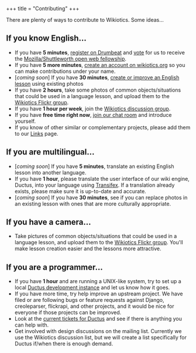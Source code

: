 +++
title = "Contributing"
+++

There are plenty of ways to contribute to Wikiotics. Some ideas...

## If you know English...

  - If you have **5 minutes**, [register on
    Drumbeat](http://www.drumbeat.org/user/register) and
    [vote](http://www.drumbeat.org/node/29376/about) for us to receive
    the [Mozilla/Shuttleworth open web
    fellowship](http://www.mozilla.org/grants/education-fellowship.html).
  - If you have **5 more minutes**, [create an account on
    wikiotics.org](http://alpha.wikiotics.org/create-account) so you can
    make contributions under your name.
  - \[*coming soon*\] If you have **30 minutes**, [create or improve an
    English lesson](/en/make_a_lesson) using existing photos
  - If you have **2 hours**, take some photos of common
    objects/situations that could be used in a language lesson, and
    upload them to the [Wikiotics Flickr
    group](http://www.flickr.com/groups/wikiotics/).
  - If you have **1 hour per week**, join the [Wikiotics discussion
    group](http://groups.google.com/group/wikiotics).
  - If you have **free time right now**, [join our chat
    room](http://webchat.freenode.net/?channels=wikiotics) and introduce
    yourself.
  - If you know of other similar or complementary projects, please add
    them to our [Links](/en/Links) page.

## If you are multilingual...

  - \[*coming soon*\] If you have **5 minutes**, translate an existing
    English lesson into another language.
  - If you have **1 hour**, please translate the user interface of our
    wiki engine, Ductus, into your language using
    [Transifex](http://www.transifex.net/projects/p/ductus/c/master/).
    If a translation already exists, please make sure it is up-to-date
    and accurate.
  - \[*coming soon*\] If you have **30 minutes**, see if you can replace
    photos in an existing lesson with ones that are more culturally
    appropriate.

## If you have a camera...

  - Take pictures of common objects/situations that could be used in a
    language lesson, and upload them to the [Wikiotics Flickr
    group](http://www.flickr.com/groups/wikiotics/). You'll make lesson
    creation easier and the lessons more attractive.

## If you are a programmer...

  - If you have **1 hour** and are running a UNIX-like system, try to
    set up a local [Ductus development
    instance](http://code.ductus.us/wiki/DuctusDevelopmentInstance) and
    let us know how it goes.
  - If you have more time, try help improve an upstream project. We have
    filed or are following bugs or feature requests against Django,
    creoleparser, flickrapi, and other projects, and it would be nice
    for everyone if those projects can be improved.
  - Look at the [current tickets for
    Ductus](http://code.ductus.us/query) and see if there is anything
    you can help with.
  - Get involved with design discussions on the mailing list. Currently
    we use the Wikiotics discussion list, but we will create a list
    specifically for Ductus if/when there is enough demand.
